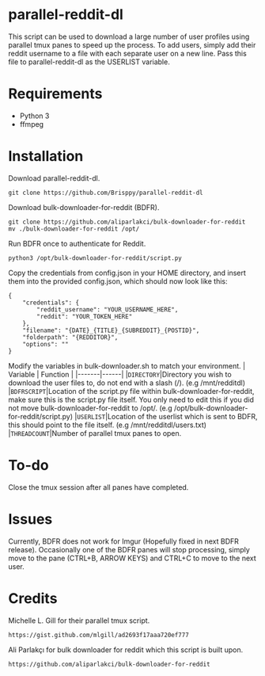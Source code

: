 # parallel-reddit-dl
This script can be used to download a large number of user profiles using parallel tmux panes to speed up the process.
To add users, simply add their reddit username to a file with each separate user on a new line. Pass this file to parallel-reddit-dl as the USERLIST variable.

# Requirements
* Python 3
* ffmpeg

# Installation
Download parallel-reddit-dl.
```
git clone https://github.com/Brisppy/parallel-reddit-dl
```

Download bulk-downloader-for-reddit (BDFR).
```
git clone https://github.com/aliparlakci/bulk-downloader-for-reddit
mv ./bulk-downloader-for-reddit /opt/
```

Run BDFR once to authenticate for Reddit.
```
python3 /opt/bulk-downloader-for-reddit/script.py
```

Copy the credentials from config.json in your HOME directory, and insert them into the provided config.json, which should now look like this:
```
{
    "credentials": {
        "reddit_username": "YOUR_USERNAME_HERE",
        "reddit": "YOUR_TOKEN_HERE"
    },
    "filename": "{DATE}_{TITLE}_{SUBREDDIT}_{POSTID}",
    "folderpath": "{REDDITOR}",
    "options": ""
}
```

Modify the variables in bulk-downloader.sh to match your environment.
| Variable | Function |
|-------|------|
|```DIRECTORY```|Directory you wish to download the user files to, do not end with a slash (/). (e.g /mnt/redditdl)
|```BDFRSCRIPT```|Location of the script.py file within bulk-downloader-for-reddit, make sure this is the script.py file itself. You only need to edit this if you did not move bulk-downloader-for-reddit to /opt/. (e.g /opt/bulk-downloader-for-reddit/script.py)
|```USERLIST```|Location of the userlist which is sent to BDFR, this should point to the file itself. (e.g /mnt/redditdl/users.txt)
|```THREADCOUNT```|Number of parallel tmux panes to open.

# To-do
Close the tmux session after all panes have completed.

# Issues
Currently, BDFR does not work for Imgur (Hopefully fixed in next BDFR release).
Occasionally one of the BDFR panes will stop processing, simply move to the pane (CTRL+B, ARROW KEYS) and CTRL+C to move to the next user.

# Credits
Michelle L. Gill for their parallel tmux script.
```
https://gist.github.com/mlgill/ad2693f17aaa720ef777
```

Ali Parlakçı for bulk downloader for reddit which this script is built upon.
```
https://github.com/aliparlakci/bulk-downloader-for-reddit
```
